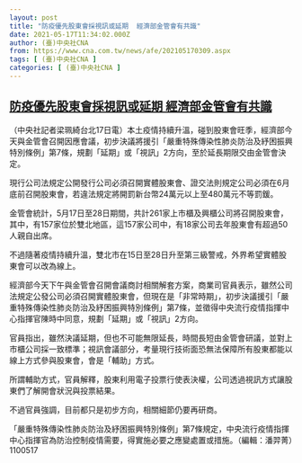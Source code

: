 ```yaml
---
layout: post
title: "防疫優先股東會採視訊或延期  經濟部金管會有共識"
date: 2021-05-17T11:34:02.000Z
author: (臺)中央社CNA
from: https://www.cna.com.tw/news/afe/202105170309.aspx
tags: [ (臺)中央社CNA ]
categories: [ (臺)中央社CNA ]
---
```

<!--1621251242000-->
[防疫優先股東會採視訊或延期  經濟部金管會有共識](https://www.cna.com.tw/news/afe/202105170309.aspx)
------

<div>
<div></div><div class="paragraph"><p>（中央社記者梁珮綺台北17日電）本土疫情持續升溫，碰到股東會旺季，經濟部今天與金管會召開因應會議，初步決議將援引「嚴重特殊傳染性肺炎防治及紓困振興特別條例」第7條，規劃「延期」或「視訊」2方向，至於延長期限交由金管會決定。</p><p>現行公司法規定公開發行公司必須召開實體股東會、證交法則規定公司必須在6月底前召開股東會，若違法規定將開罰新台幣24萬元以上至480萬元不等罰鍰。</p><p>金管會統計，5月17日至28日期間，共計261家上市櫃及興櫃公司將召開股東會，其中，有157家位於雙北地區，這157家公司中，有18家公司去年股東會有超過50人親自出席。</p><p>不過隨著疫情持續升溫，雙北市在15日至28日升至第三級警戒，外界希望實體股東會可以改為線上。</p><p>經濟部今天下午與金管會召開會議商討相關解套方案，商業司官員表示，雖然公司法規定公發公司必須召開實體股東會，但現在是「非常時期」，初步決議援引「嚴重特殊傳染性肺炎防治及紓困振興特別條例」第7條，並徵得中央流行疫情指揮中心指揮官陳時中同意，規劃「延期」或「視訊」2方向。</p><p>官員指出，雖然決議延期，但也不可能無限延長，時間長短由金管會研議，並對上市櫃公司採一致標準；視訊會議部分，考量現行技術面恐無法保障所有股東都能以線上方式參與股東會，會是「輔助」方式。</p><p>所謂輔助方式，官員解釋，股東利用電子投票行使表決權，公司透過視訊方式讓股東們了解開會狀況與投票結果。</p><p>不過官員強調，目前都只是初步方向，相關細節仍要再研商。</p><p>「嚴重特殊傳染性肺炎防治及紓困振興特別條例」第7條規定，中央流行疫情指揮中心指揮官為防治控制疫情需要，得實施必要之應變處置或措施。（編輯：潘羿菁）1100517</p></div>
</div>
